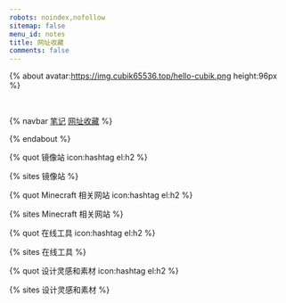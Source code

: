 ```yaml
---
robots: noindex,nofollow
sitemap: false
menu_id: notes
title: 网址收藏
comments: false
---
```


{% about avatar:https://img.cubik65536.top/hello-cubik.png height:96px %}

<br/>

{% navbar [笔记](/notes/) [网址收藏](/bookmarks/) %}

{% endabout %}

{% quot 镜像站 icon:hashtag el:h2 %}

{% sites 镜像站 %}

{% quot Minecraft 相关网站 icon:hashtag el:h2 %}

{% sites Minecraft 相关网站 %}

{% quot 在线工具 icon:hashtag el:h2 %}

{% sites 在线工具 %}

{% quot 设计灵感和素材 icon:hashtag el:h2 %}

{% sites 设计灵感和素材 %}
